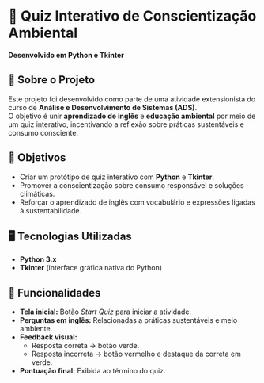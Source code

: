 # 🌱 Quiz Interativo de Conscientização Ambiental  
**Desenvolvido em Python e Tkinter**

## 📌 Sobre o Projeto  
Este projeto foi desenvolvido como parte de uma atividade extensionista do curso de **Análise e Desenvolvimento de Sistemas (ADS)**.  
O objetivo é unir **aprendizado de inglês** e **educação ambiental** por meio de um quiz interativo, incentivando a reflexão sobre práticas sustentáveis e consumo consciente.

## 🎯 Objetivos  
- Criar um protótipo de quiz interativo com **Python** e **Tkinter**.  
- Promover a conscientização sobre consumo responsável e soluções climáticas.  
- Reforçar o aprendizado de inglês com vocabulário e expressões ligadas à sustentabilidade.  

## 🖥️ Tecnologias Utilizadas  
- **Python 3.x**  
- **Tkinter** (interface gráfica nativa do Python)  

## 📸 Funcionalidades  
- **Tela inicial:** Botão *Start Quiz* para iniciar a atividade.  
- **Perguntas em inglês:** Relacionadas a práticas sustentáveis e meio ambiente.  
- **Feedback visual:**  
  - Resposta correta → botão verde.  
  - Resposta incorreta → botão vermelho e destaque da correta em verde.  
- **Pontuação final:** Exibida ao término do quiz.  
